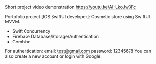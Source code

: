Short project video demonstration
https://youtu.be/AI-LkoJw3Fc

Portofolio project [IOS SwiftUI developer]: 
Cosmetic store using SwiftUI MVVM.

* Swift Concurrency
* Firebase Database/Storage/Authentication
* Combine

For authentication: 
email: test@gmail.com
password: 12345678
You can also create a new account or login with Google. 
